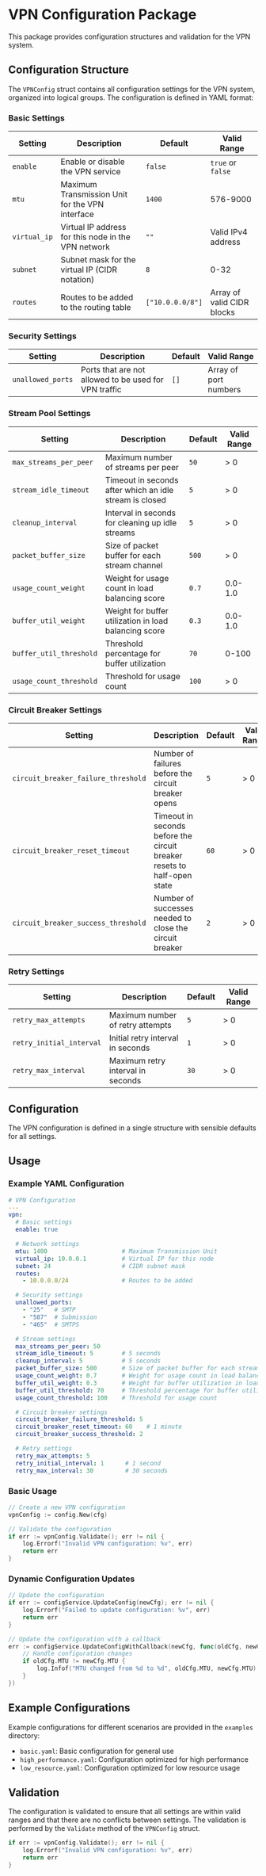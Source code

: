 # VPN Configuration Package

This package provides configuration structures and validation for the VPN system.

## Configuration Structure

The `VPNConfig` struct contains all configuration settings for the VPN system, organized into logical groups. The configuration is defined in YAML format:

### Basic Settings

| Setting | Description | Default | Valid Range |
|---------|-------------|---------|------------|
| `enable` | Enable or disable the VPN service | `false` | `true` or `false` |
| `mtu` | Maximum Transmission Unit for the VPN interface | `1400` | 576-9000 |
| `virtual_ip` | Virtual IP address for this node in the VPN network | `""` | Valid IPv4 address |
| `subnet` | Subnet mask for the virtual IP (CIDR notation) | `8` | 0-32 |
| `routes` | Routes to be added to the routing table | `["10.0.0.0/8"]` | Array of valid CIDR blocks |

### Security Settings

| Setting | Description | Default | Valid Range |
|---------|-------------|---------|------------|
| `unallowed_ports` | Ports that are not allowed to be used for VPN traffic | `[]` | Array of port numbers |



### Stream Pool Settings

| Setting | Description | Default | Valid Range |
|---------|-------------|---------|------------|
| `max_streams_per_peer` | Maximum number of streams per peer | `50` | > 0 |
| `stream_idle_timeout` | Timeout in seconds after which an idle stream is closed | `5` | > 0 |
| `cleanup_interval` | Interval in seconds for cleaning up idle streams | `5` | > 0 |
| `packet_buffer_size` | Size of packet buffer for each stream channel | `500` | > 0 |
| `usage_count_weight` | Weight for usage count in load balancing score | `0.7` | 0.0-1.0 |
| `buffer_util_weight` | Weight for buffer utilization in load balancing score | `0.3` | 0.0-1.0 |
| `buffer_util_threshold` | Threshold percentage for buffer utilization | `70` | 0-100 |
| `usage_count_threshold` | Threshold for usage count | `100` | > 0 |

### Circuit Breaker Settings

| Setting | Description | Default | Valid Range |
|---------|-------------|---------|------------|
| `circuit_breaker_failure_threshold` | Number of failures before the circuit breaker opens | `5` | > 0 |
| `circuit_breaker_reset_timeout` | Timeout in seconds before the circuit breaker resets to half-open state | `60` | > 0 |
| `circuit_breaker_success_threshold` | Number of successes needed to close the circuit breaker | `2` | > 0 |



### Retry Settings

| Setting | Description | Default | Valid Range |
|---------|-------------|---------|------------|
| `retry_max_attempts` | Maximum number of retry attempts | `5` | > 0 |
| `retry_initial_interval` | Initial retry interval in seconds | `1` | > 0 |
| `retry_max_interval` | Maximum retry interval in seconds | `30` | > 0 |

## Configuration

The VPN configuration is defined in a single structure with sensible defaults for all settings.

## Usage

### Example YAML Configuration

```yaml
# VPN Configuration
---
vpn:
  # Basic settings
  enable: true

  # Network settings
  mtu: 1400                     # Maximum Transmission Unit
  virtual_ip: 10.0.0.1          # Virtual IP for this node
  subnet: 24                    # CIDR subnet mask
  routes:
    - 10.0.0.0/24               # Routes to be added

  # Security settings
  unallowed_ports:
    - "25"   # SMTP
    - "587"  # Submission
    - "465"  # SMTPS

  # Stream settings
  max_streams_per_peer: 50
  stream_idle_timeout: 5        # 5 seconds
  cleanup_interval: 5           # 5 seconds
  packet_buffer_size: 500       # Size of packet buffer for each stream
  usage_count_weight: 0.7       # Weight for usage count in load balancing
  buffer_util_weight: 0.3       # Weight for buffer utilization in load balancing
  buffer_util_threshold: 70     # Threshold percentage for buffer utilization
  usage_count_threshold: 100    # Threshold for usage count

  # Circuit breaker settings
  circuit_breaker_failure_threshold: 5
  circuit_breaker_reset_timeout: 60    # 1 minute
  circuit_breaker_success_threshold: 2

  # Retry settings
  retry_max_attempts: 5
  retry_initial_interval: 1      # 1 second
  retry_max_interval: 30         # 30 seconds
```

### Basic Usage

```go
// Create a new VPN configuration
vpnConfig := config.New(cfg)

// Validate the configuration
if err := vpnConfig.Validate(); err != nil {
    log.Errorf("Invalid VPN configuration: %v", err)
    return err
}
```



### Dynamic Configuration Updates

```go
// Update the configuration
if err := configService.UpdateConfig(newCfg); err != nil {
    log.Errorf("Failed to update configuration: %v", err)
    return err
}

// Update the configuration with a callback
err := configService.UpdateConfigWithCallback(newCfg, func(oldCfg, newCfg *config.VPNConfig) {
    // Handle configuration changes
    if oldCfg.MTU != newCfg.MTU {
        log.Infof("MTU changed from %d to %d", oldCfg.MTU, newCfg.MTU)
    }
})
```

## Example Configurations

Example configurations for different scenarios are provided in the `examples` directory:

- `basic.yaml`: Basic configuration for general use
- `high_performance.yaml`: Configuration optimized for high performance
- `low_resource.yaml`: Configuration optimized for low resource usage

## Validation

The configuration is validated to ensure that all settings are within valid ranges and that there are no conflicts between settings. The validation is performed by the `Validate` method of the `VPNConfig` struct.

```go
if err := vpnConfig.Validate(); err != nil {
    log.Errorf("Invalid VPN configuration: %v", err)
    return err
}
```

